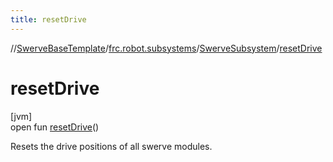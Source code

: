 ```yaml
---
title: resetDrive
---
```

//[SwerveBaseTemplate](../../../index.html)/[frc.robot.subsystems](../index.html)/[SwerveSubsystem](index.html)/[resetDrive](reset-drive.html)



# resetDrive



[jvm]\
open fun [resetDrive](reset-drive.html)()



Resets the drive positions of all swerve modules.




